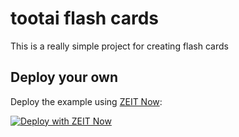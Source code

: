 # tootai flash cards

This is a really simple project for creating flash cards

## Deploy your own

Deploy the example using [ZEIT Now](https://zeit.co/now):

[![Deploy with ZEIT Now](https://zeit.co/button)](https://zeit.co/import/project?template=https://github.com/ricardocasares/tootai)
